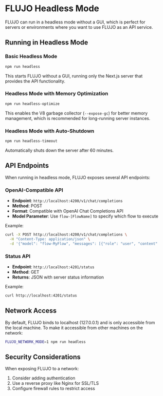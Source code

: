 # FLUJO Headless Mode

FLUJO can run in a headless mode without a GUI, which is perfect for servers or environments where you want to use FLUJO as an API service.

## Running in Headless Mode

### Basic Headless Mode

```bash
npm run headless
```

This starts FLUJO without a GUI, running only the Next.js server that provides the API functionality.

### Headless Mode with Memory Optimization

```bash
npm run headless-optimize
```

This enables the V8 garbage collector (`--expose-gc`) for better memory management, which is recommended for long-running server instances.

### Headless Mode with Auto-Shutdown

```bash
npm run headless-timeout
```

Automatically shuts down the server after 60 minutes.

## API Endpoints

When running in headless mode, FLUJO exposes several API endpoints:

### OpenAI-Compatible API

- **Endpoint**: `http://localhost:4200/v1/chat/completions`
- **Method**: POST
- **Format**: Compatible with OpenAI Chat Completions API
- **Model Parameter**: Use `flow-[FlowName]` to specify which flow to execute

Example:

```bash
curl -X POST http://localhost:4200/v1/chat/completions \
  -H "Content-Type: application/json" \
  -d '{"model": "flow-MyFlow", "messages": [{"role": "user", "content": "Hello"}]}'
```

### Status API

- **Endpoint**: `http://localhost:4201/status`
- **Method**: GET
- **Returns**: JSON with server status information

Example:

```bash
curl http://localhost:4201/status
```

## Network Access

By default, FLUJO binds to localhost (127.0.0.1) and is only accessible from the local machine. To make it accessible from other machines on the network:

```bash
FLUJO_NETWORK_MODE=1 npm run headless
```

## Security Considerations

When exposing FLUJO to a network:

1. Consider adding authentication
2. Use a reverse proxy like Nginx for SSL/TLS
3. Configure firewall rules to restrict access 